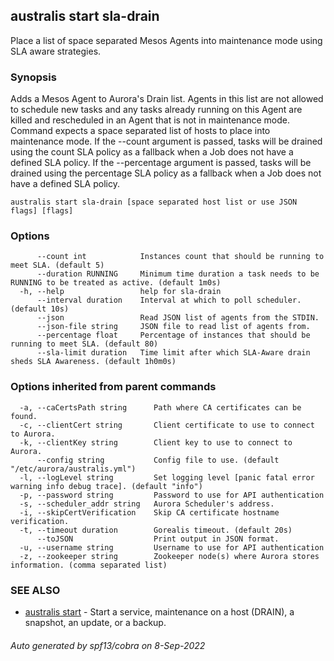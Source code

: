 ## australis start sla-drain

Place a list of space separated Mesos Agents into maintenance mode using SLA aware strategies.

### Synopsis

Adds a Mesos Agent to Aurora's Drain list. Agents in this list
are not allowed to schedule new tasks and any tasks already running on this Agent
are killed and rescheduled in an Agent that is not in maintenance mode. Command
expects a space separated list of hosts to place into maintenance mode.
If the --count argument is passed, tasks will be drained using the count SLA policy as a fallback
when a Job does not have a defined SLA policy.
If the --percentage argument is passed, tasks will be drained using the percentage SLA policy as a fallback
when a Job does not have a defined SLA policy.

```
australis start sla-drain [space separated host list or use JSON flags] [flags]
```

### Options

```
      --count int            Instances count that should be running to meet SLA. (default 5)
      --duration RUNNING     Minimum time duration a task needs to be RUNNING to be treated as active. (default 1m0s)
  -h, --help                 help for sla-drain
      --interval duration    Interval at which to poll scheduler. (default 10s)
      --json                 Read JSON list of agents from the STDIN.
      --json-file string     JSON file to read list of agents from.
      --percentage float     Percentage of instances that should be running to meet SLA. (default 80)
      --sla-limit duration   Time limit after which SLA-Aware drain sheds SLA Awareness. (default 1h0m0s)
```

### Options inherited from parent commands

```
  -a, --caCertsPath string      Path where CA certificates can be found.
  -c, --clientCert string       Client certificate to use to connect to Aurora.
  -k, --clientKey string        Client key to use to connect to Aurora.
      --config string           Config file to use. (default "/etc/aurora/australis.yml")
  -l, --logLevel string         Set logging level [panic fatal error warning info debug trace]. (default "info")
  -p, --password string         Password to use for API authentication
  -s, --scheduler_addr string   Aurora Scheduler's address.
  -i, --skipCertVerification    Skip CA certificate hostname verification.
  -t, --timeout duration        Gorealis timeout. (default 20s)
      --toJSON                  Print output in JSON format.
  -u, --username string         Username to use for API authentication
  -z, --zookeeper string        Zookeeper node(s) where Aurora stores information. (comma separated list)
```

### SEE ALSO

* [australis start](australis_start.md)	 - Start a service, maintenance on a host (DRAIN), a snapshot, an update, or a backup.

###### Auto generated by spf13/cobra on 8-Sep-2022
